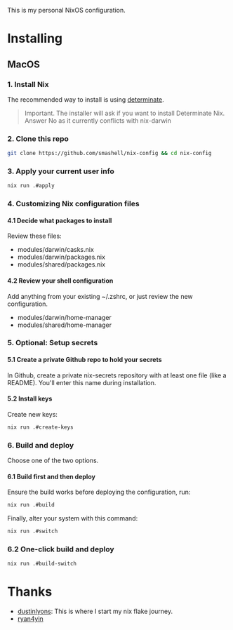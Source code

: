 This is my personal NixOS configuration.
# Installing
## MacOS
### 1. Install Nix
The recommended way to install is using [determinate](https://determinate.systems/).
> Important. The installer will ask if you want to install Determinate Nix. Answer No as it currently conflicts with nix-darwin
### 2. Clone this repo
```bash
git clone https://github.com/smashell/nix-config && cd nix-config
```
### 3. Apply your current user info
```bash
nix run .#apply
```
### 4. Customizing Nix configuration files
#### 4.1 Decide what packages to install
Review these files:
- modules/darwin/casks.nix
- modules/darwin/packages.nix
- modules/shared/packages.nix
#### 4.2 Review your shell configuration
Add anything from your existing ~/.zshrc, or just review the new configuration.
- modules/darwin/home-manager
- modules/shared/home-manager
### 5. Optional: Setup secrets
#### 5.1 Create a private Github repo to hold your secrets
In Github, create a private nix-secrets repository with at least one file (like a README). You'll enter this name during installation.
#### 5.2 Install keys
Create new keys:
```bash
nix run .#create-keys
```
### 6. Build and deploy
Choose one of the two options.
#### 6.1 Build first and then deploy
Ensure the build works before deploying the configuration, run:
```bash
nix run .#build
```
Finally, alter your system with this command:
```bash
nix run .#switch
```
### 6.2 One-click build and deploy
```bash
nix run .#build-switch
```
# Thanks
 - [dustinlyons](https://github.com/dustinlyons/nixos-config/): This is where I start my nix flake journey.
 - [ryan4yin](https://github.com/ryan4yin/nix-config)
